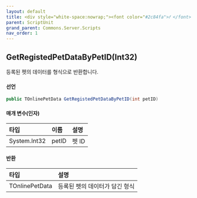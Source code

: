 ```yaml
---
layout: default
title: <div style="white-space:nowrap;"><font color="#2c84fa">𝑓 </font>GetRegistedPetDataByPetID</div>
parent: ScriptUnit
grand_parent: Commons.Server.Scripts
nav_order: 1
---
```


<!-- 아래로 편집 -->


## GetRegistedPetDataByPetID(Int32)
등록된 펫의 데이터를 형식으로 반환합니다.

#### 선언
```cs
public TOnlinePetData GetRegistedPetDataByPetID(int petID)
```

#### 매개 변수(인자)

|타입|이름|설명|
|:-|:-|:-|
|System.Int32|petID|펫 ID|

#### 반환

|타입|설명|
|:-|:-|
|TOnlinePetData|등록된 펫의 데이터가 담긴 형식|